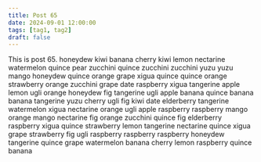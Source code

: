```yaml
---
title: Post 65
date: 2024-09-01 12:00:00
tags: [tag1, tag2]
draft: false
---
```

This is post 65.
honeydew
kiwi
banana
cherry
kiwi
lemon
nectarine
watermelon
quince
pear
zucchini
quince
zucchini
zucchini
yuzu
yuzu
mango
honeydew
quince
orange
grape
xigua
quince
quince
orange
strawberry
orange
zucchini
grape
date
raspberry
xigua
tangerine
apple
lemon
ugli
orange
honeydew
fig
tangerine
ugli
apple
banana
quince
banana
banana
tangerine
yuzu
cherry
ugli
fig
kiwi
date
elderberry
tangerine
watermelon
xigua
nectarine
orange
ugli
apple
raspberry
raspberry
mango
orange
mango
nectarine
fig
orange
zucchini
quince
fig
elderberry
raspberry
xigua
quince
strawberry
lemon
tangerine
nectarine
quince
xigua
grape
strawberry
fig
ugli
raspberry
raspberry
raspberry
honeydew
tangerine
quince
grape
watermelon
banana
cherry
lemon
raspberry
quince
banana
